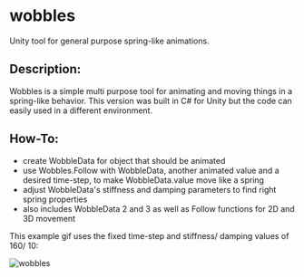 # wobbles
Unity tool for general purpose spring-like animations.

## Description:

Wobbles is a simple multi purpose tool for animating and moving things in a spring-like behavior.
This version was built in C# for Unity but the code can easily used in a different environment. 

## How-To:
- create WobbleData for object that should be animated
- use Wobbles.Follow with WobbleData, another animated value and a desired time-step, to make WobbleData.value move like a spring
- adjust WobbleData's stiffness and damping parameters to find right spring properties
- also includes WobbleData 2 and 3 as well as Follow functions for 2D and 3D movement

This example gif uses the fixed time-step and stiffness/ damping values of 160/ 10:

![wobbles](https://user-images.githubusercontent.com/23469925/151717319-6b3dfdb5-c99d-47ab-9a30-0f4903da52dd.gif)
